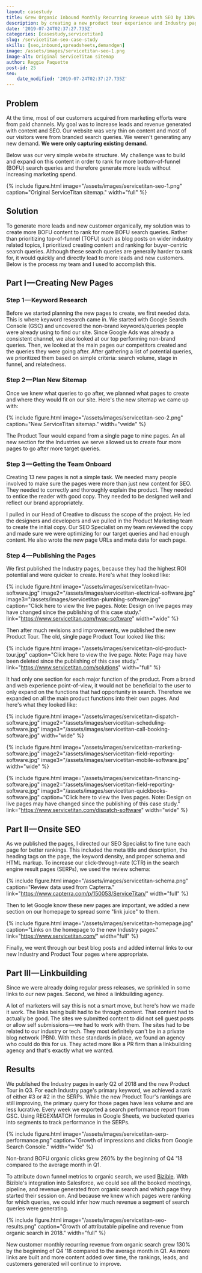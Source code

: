 ```yaml
---
layout: casestudy
title: Grew Organic Inbound Monthly Recurring Revenue with SEO by 130%
description: by creating a new product tour experience and Industry pages.
date: '2019-07-24T02:37:27.735Z'
categories: [casestudy,servicetitan]
slug: /servicetitan-seo-case-study
skills: [seo,inbound,spreadsheets,demandgen]
image: /assets/images/servicetitan-seo-1.png
image-alt: Original ServiceTitan sitemap
author: Reggie Paquette
post-id: 25
seo:
    date_modified: '2019-07-24T02:37:27.735Z'
---
```


## Problem

At the time, most of our customers acquired from marketing efforts were from paid channels. My goal was to increase leads and revenue generated with content and SEO. Our website was very thin on content and most of our visitors were from branded search queries. We weren't generating any new demand. **We were only capturing existing demand.**

Below was our very simple website structure. My challenge was to build and expand on this content in order to rank for more bottom-of-funnel (BOFU) search queries and therefore generate more leads without increasing marketing spend.

{% include figure.html image="/assets/images/servicetitan-seo-1.png" caption="Original ServiceTitan sitemap." width="full" %}

## Solution

To generate more leads and new customer organically, my solution was to create more BOFU content to rank for more BOFU search queries. Rather than prioritizing top-of-funnel (TOFU) such as blog posts on wider industry related topics, I prioritized creating content and ranking for buyer-centric search queries. Although these search queries are generally harder to rank for, it would quickly and directly lead to more leads and new customers. Below is the process my team and I used to accomplish this.

## Part I — Creating New Pages

### Step 1 — Keyword Research

Before we started planning the new pages to create, we first needed data. This is where keyword research came in. We started with Google Search Console (GSC) and uncovered the non-brand keywords/queries people were already using to find our site. Since Google Ads was already a consistent channel, we also looked at our top performing non-brand queries. Then, we looked at the main pages our competitors created and the queries they were going after. After gathering a list of potential queries, we prioritized them based on simple criteria: search volume, stage in funnel, and relatedness.

### Step 2 — Plan New Sitemap

Once we knew what queries to go after, we planned what pages to create and where they would fit on our site. Here's the new sitemap we came up with:

{% include figure.html image="/assets/images/servicetitan-seo-2.png" caption="New ServiceTitan sitemap." width="vwide" %}

The Product Tour would expand from a single page to nine pages. An all new section for the Industries we serve allowed us to create four more pages to go after more target queries.

### Step 3 — Getting the Team Onboard

Creating 13 new pages is not a simple task. We needed many people involved to make sure the pages were more than just new content for SEO. They needed to correctly and thoroughly explain the product. They needed to entice the reader with good copy. They needed to be designed well and reflect our brand appropriately.

I pulled in our Head of Creative to discuss the scope of the project. He led the designers and developers and we pulled in the Product Marketing team to create the initial copy. Our SEO Specialist on my team reviewed the copy and made sure we were optimizing for our target queries and had enough content. He also wrote the new page URLs and meta data for each page.

### Step 4 — Publishing the Pages

We first published the Industry pages, because they had the highest ROI potential and were quicker to create. Here's what they looked like:

{% include figure.html image="/assets/images/servicetitan-hvac-software.jpg" image2="/assets/images/servicetitan-electrical-software.jpg" image3="/assets/images/servicetitan-plumbing-software.jpg" caption="Click here to view the live pages. Note: Design on live pages may have changed since the publishing of this case study." link="https://www.servicetitan.com/hvac-software" width="wide" %}

Then after much revisions and improvements, we published the new Product Tour. The old, single page Product Tour looked like this:

{% include figure.html image="/assets/images/servicetitan-old-product-tour.jpg" caption="Click here to view the live page. Note: Page may have been deleted since the publishing of this case study." link="https://www.servicetitan.com/solutions" width="full" %}

It had only one section for each major function of the product. From a brand and web experience point-of-view, it would not be beneficial to the user to only expand on the functions that had opportunity in search. Therefore we expanded on all the main product functions into their own pages. And here's what they looked like:

{% include figure.html image="/assets/images/servicetitan-dispatch-software.jpg" image2="/assets/images/servicetitan-scheduling-software.jpg" image3="/assets/images/servicetitan-call-booking-software.jpg" width="wide" %}

{% include figure.html image="/assets/images/servicetitan-marketing-software.jpg" image2="/assets/images/servicetitan-field-reporting-software.jpg" image3="/assets/images/servicetitan-mobile-software.jpg" width="wide" %}

{% include figure.html image="/assets/images/servicetitan-financing-software.jpg" image2="/assets/images/servicetitan-field-reporting-software.jpg" image3="/assets/images/servicetitan-quickbooks-software.jpg" caption="Click here to view the lives pages. Note: Design on live pages may have changed since the publishing of this case study." link="https://www.servicetitan.com/dispatch-software" width="wide" %}

## Part II — Onsite SEO

As we published the pages, I directed our SEO Specialist to fine tune each page for better rankings. This included the meta title and description, the heading tags on the page, the keyword density, and proper schema and HTML markup. To increase our click-through-rate (CTR) in the search engine result pages (SERPs), we used the review schema:

{% include figure.html image="/assets/images/servicetitan-schema.png" caption="Review data used from Capterra." link="https://www.capterra.com/p/150053/ServiceTitan/" width="full" %}

Then to let Google know these new pages are important, we added a new section on our homepage to spread some "link juice" to them.

{% include figure.html image="/assets/images/servicetitan-homepage.jpg" caption="Links on the homepage to the new Industry pages." link="https://www.servicetitan.com/" width="full" %}

Finally, we went through our best blog posts and added internal links to our new Industry and Product Tour pages where appropriate.

## Part III — Linkbuilding

Since we were already doing regular press releases, we sprinkled in some links to our new pages. Second, we hired a linkbuilding agency.

A lot of marketers will say this is not a smart move, but here's how we made it work. The links being built had to be through content. That content had to actually be good. The sites we submitted content to did not sell guest posts or allow self submissions — we had to work with them. The sites had to be related to our industry or tech. They most definitely can't be in a private blog network (PBN). With these standards in place, we found an agency who could do this for us. They acted more like a PR firm than a linkbuilding agency and that's exactly what we wanted.

## Results

We published the Industry pages in early Q2 of 2018 and the new Product Tour in Q3\. For each Industry page's primary keyword, we achieved a rank of either #3 or #2 in the SERPs. While the new Product Tour's rankings are still improving, the primary query for those pages have less volume and are less lucrative. Every week we exported a search performance report from GSC. Using REGEXMATCH formulas in Google Sheets, we bucketed queries into segments to track performance in the SERPs.

{% include figure.html image="/assets/images/servicetitan-serp-performance.png" caption="Growth of impressions and clicks from Google Search Console." width="wide" %}

Non-brand BOFU organic clicks grew 260% by the beginning of Q4 '18 compared to the average month in Q1.

To attribute down funnel metrics to organic search, we used [Bizible](https://www.bizible.com/). With Bizible's integration into Salesforce, we could see all the booked meetings, pipeline, and revenue generated from organic search and which page they started their session on. And because we knew which pages were ranking for which queries, we could infer how much revenue a segment of search queries were generating.

{% include figure.html image="/assets/images/servicetitan-seo-results.png" caption="Growth of attributable pipeline and revenue from organic search in 2018." width="full" %}

New customer monthly recurring revenue from organic search grew 130% by the beginning of Q4 '18 compared to the average month in Q1. As more links are built and more content added over time, the rankings, leads, and customers generated will continue to improve.